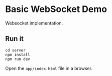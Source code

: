 # Basic WebSocket Demo

Websocket implementation. 

## Run it

```
cd server
npm install
npm run dev
```

Open the `app/index.html` file in a browser. 